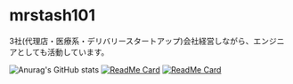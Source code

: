 # mrstash101
3社(代理店・医療系・デリバリースタートアップ)会社経営しながら、エンジニアとしても活動しています。

![Anurag's GitHub stats](https://github-readme-stats.vercel.app/api?username=mrstash101&count_private=true)
[![ReadMe Card](https://github-readme-stats.vercel.app/api/pin/?username=mrstash101&repo=UniTEA)](https://github.com/mrstash101/UniTEA)
[![ReadMe Card](https://github-readme-stats.vercel.app/api/pin/?username=mrstash101&repo=Veauty)](https://github.com/mrstash101/Veauty)
